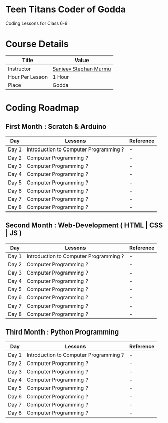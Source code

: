 # Teen Titans Coder of Godda
Coding Lessons for Class 6-9 

# Course Details 
| Title | Value | 
|--------|----------|
|Instructor | [Sanjeev Stephan Murmu](https://github.com/SanjeevStephan) | 
| Hour Per Lesson | 1 Hour | 
| Place | Godda | 


# Coding Roadmap

## First Month : Scratch & Arduino

| Day    | Lessons | Reference | 
|--------|----------|----------|
| Day 1  | Introduction to Computer Programming ? | - |
| Day 2  |  Computer Programming  ? | - |
| Day 3  |  Computer Programming  ? | - |
| Day 4  |  Computer Programming  ? | - |
| Day 5  |  Computer Programming  ? | - |
| Day 6  |  Computer Programming  ? | - |
| Day 7  |  Computer Programming  ? | - |
| Day 8  |  Computer Programming  ? | - |

## Second Month : Web-Development ( HTML | CSS | JS )
| Day    | Lessons | Reference | 
|--------|----------|----------|
| Day 1  | Introduction to Computer Programming ? | - |
| Day 2  |  Computer Programming  ? | - |
| Day 3  |  Computer Programming  ? | - |
| Day 4  |  Computer Programming  ? | - |
| Day 5  |  Computer Programming  ? | - |
| Day 6  |  Computer Programming  ? | - |
| Day 7  |  Computer Programming  ? | - |
| Day 8  |  Computer Programming  ? | - |

## Third Month : Python Programming
| Day    | Lessons | Reference | 
|--------|----------|----------|
| Day 1  | Introduction to Computer Programming ? | - |
| Day 2  |  Computer Programming  ? | - |
| Day 3  |  Computer Programming  ? | - |
| Day 4  |  Computer Programming  ? | - |
| Day 5  |  Computer Programming  ? | - |
| Day 6  |  Computer Programming  ? | - |
| Day 7  |  Computer Programming  ? | - |
| Day 8  |  Computer Programming  ? | - |

